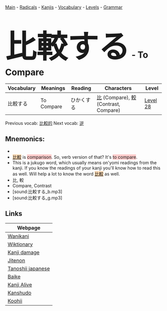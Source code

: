 <style> bigfont {font-size: 100px}</style>
[Main](../README.md) -
[Radicals](../radicals.md) -
[Kanjis](../kanjis.md) -
[Vocabulary](../vocabulary.md) -
[Levels](../levels.md) -
[Grammar](../grammar.md)
# <bigfont> 比較する</bigfont> - To Compare 

| Vocabulary | Meanings | Reading | Characters | Level |
| --- | --- | --- | --- | --- |
| 比較する | To Compare | ひかくする |  [比](../kanjis/比.md) (Compare), [較](../kanjis/較.md) (Contrast, Compare) | [Level 28](../levels/wk_level28.md) |

Previous vocab: [比較的](比較的.md) Next vocab: [逆](逆.md) 

## Mnemonics:

* 
* <span style="background-color:#fed8b1"> [比較](https://jisho.org/search/比較)</span> is <span style="background-color:#ffcccb"> comparison</span>. So, verb version of that? It's <span style="background-color:#ffcccb"> to compare</span>.
* This is a jukugo word, which usually means on'yomi readings from the kanji. If you know the readings of your kanji you'll know how to read this as well. Will help a lot to know the word <span style="background-color:#fed8b1"> [比較](https://jisho.org/search/比較)</span> as well.
* 比, 較
* Compare, Contrast
* [sound:比較する_b.mp3]
* [sound:比較する_g.mp3]


## Links 

| Webpage |
| --- |
| [Wanikani          ](https://www.wanikani.com/kanji/比較する) |
| [Wiktionary        ](https://en.wiktionary.org/wiki/比較する) |
| [Kanji damage      ](http://www.kanjidamage.com/kanji/search?utf8=✓&q=比較する) |
| [Jitenon           ](https://jitenon.com/kanji/比較する) |
| [Tanoshii japanese ](https://www.tanoshiijapanese.com/dictionary/kanji.cfm?k=比較する) |
| [Baike             ](https://baike.baidu.com/item/比較する) |
| [Kanji Alive       ](https://app.kanjialive.com/比較する) |
| [Kanshudo          ](https://www.kanshudo.com/searchmn?q=比較する) |
| [Koohii            ](https://kanji.koohii.com/study/kanji/比較する) |
